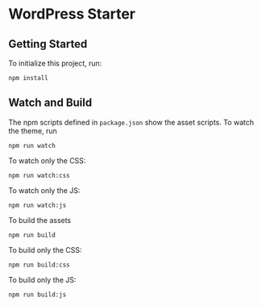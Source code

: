 # WordPress Starter

## Getting Started

To initialize this project, run:
```
npm install
```

## Watch and Build
The npm scripts defined in `package.json` show the asset scripts. To watch the theme, run
```
npm run watch
```

To watch only the CSS:
```
npm run watch:css
```

To watch only the JS:
```
npm run watch:js
```


To build the assets
```
npm run build

```
To build only the CSS:
```
npm run build:css
```

To build only the JS:
```
npm run build:js
```
